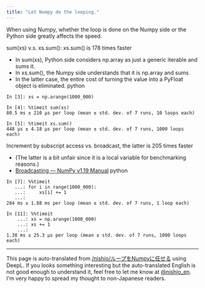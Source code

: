 ```yaml
---
title: "Let Numpy do the looping."
---
```


When using Numpy, whether the loop is done on the Numpy side or the Python side greatly affects the speed.

sum(xs) v.s. xs.sum(): xs.sum() is 178 times faster
- In sum(xs), Python side considers np.array as just a generic iterable and sums it.
- In xs.sum(), the Numpy side understands that it is np.array and sums
- In the latter case, the entire cost of turning the value into a PyFloat object is eliminated.
python

```
In [3]: xs = np.arange(1000_000)

In [4]: %timeit sum(xs)
80.5 ms ± 210 µs per loop (mean ± std. dev. of 7 runs, 10 loops each)

In [5]: %timeit xs.sum()
448 µs ± 4.18 µs per loop (mean ± std. dev. of 7 runs, 1000 loops each)
```


Increment by subscript access vs. broadcast, the latter is 205 times faster
- (The latter is a bit unfair since it is a local variable for benchmarking reasons.)
- [Broadcasting — NumPy v1.19 Manual](https://numpy.org/doc/stable/user/basics.broadcasting.html)
python

```
In [7]: %%timeit
   ...: for i in range(1000_000):
   ...:     xs[i] += 1
   ...: 
284 ms ± 1.88 ms per loop (mean ± std. dev. of 7 runs, 1 loop each)

In [11]: %%timeit
    ...: xs = np.arange(1000_000)
    ...: xs += 1
    ...: 
1.38 ms ± 25.3 µs per loop (mean ± std. dev. of 7 runs, 1000 loops each)
```


---
This page is auto-translated from [/nishio/ループをNumpyに任せる](https://scrapbox.io/nishio/ループをNumpyに任せる) using DeepL. If you looks something interesting but the auto-translated English is not good enough to understand it, feel free to let me know at [@nishio_en](https://twitter.com/nishio_en). I'm very happy to spread my thought to non-Japanese readers.